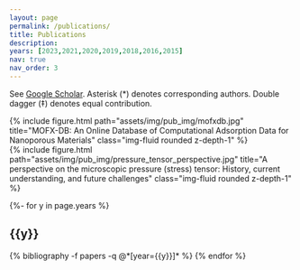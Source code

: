 ```yaml
---
layout: page
permalink: /publications/
title: Publications
description: 
years: [2023,2021,2020,2019,2018,2016,2015]
nav: true
nav_order: 3
---
```


See [Google Scholar](https://scholar.google.com/citations?user=UCZC5w8AAAAJ&hl=en&authuser=1). Asterisk (*) denotes corresponding authors. Double dagger (‡) denotes equal contribution.
<div class="row">
    <div class="col-sm mt-3 mt-md-0">
        {% include figure.html path="assets/img/pub_img/mofxdb.jpg" title="MOFX-DB: An Online Database of Computational Adsorption Data for Nanoporous Materials" class="img-fluid rounded z-depth-1" %}
    </div>
    <div class="col-sm mt-3 mt-md-0">
        {% include figure.html path="assets/img/pub_img/pressure_tensor_perspective.jpg" title="A perspective on the microscopic pressure (stress) tensor: History, current understanding, and future challenges" class="img-fluid rounded z-depth-1" %}
    </div>
    <div class="col-sm mt-3 mt-md-0">
    </div>
</div>
<!-- _pages/publications.md -->
<div class="publications">

{%- for y in page.years %}
  <h2 class="year">{{y}}</h2>
  {% bibliography -f papers -q @*[year={{y}}]* %}
{% endfor %}

</div>
